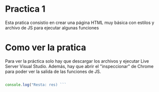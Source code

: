 
# Practica 1

Esta pratica consistio en crear una página HTML muy básica con estilos y archivo de JS para ejecutar algunas funciones


# Como ver la pratica

Para ver la práctica solo hay que descargar los archivos y ejecutar Live Server Visual Studio. Además, hay que abrir el "inspeccionar" de Chrome para poder ver la salida de las funciones de JS.


```javascript // This is a simple JavaScript example function sayHello(name) { console.log(Hello, ${name}!); }

console.log("Resta: res) ```
